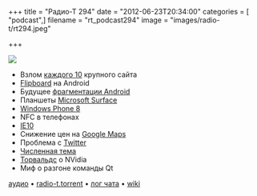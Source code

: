 +++
title = "Радио-Т 294"
date = "2012-06-23T20:34:00"
categories = [ "podcast",]
filename = "rt_podcast294"
image = "images/radio-t/rt294.jpeg"

+++

![](https://radio-t.com/images/radio-t/rt294.jpeg)

* Взлом [каждого 10](http://www.cnews.ru/reviews/index.shtml?2012/06/19/493446) крупного сайта
* [Flipboard](http://mashable.com/2012/06/22/flipboard-comes-to-android/) на Android
* Будущее [фрагментации Android](http://opensignalmaps.com/reports/fragmentation.php)
* Планшеты [Microsoft Surface](http://spectrum.ieee.org/tech-talk/consumer-electronics/portable-devices/the-downsizing-of-microsofts-surface)
* [Windows Phone 8](http://www.engadget.com/2012/06/18/microsoft-tablet-announced/)
* NFC в телефонах
* [IE10](http://www.engadget.com/2012/06/20/microsoft-unveils-internet-explorer-10-for-windows-phone-very-s/)
* Снижение цен на [Google Maps](http://habrahabr.ru/post/146409/)
* Проблема с [Twitter](http://mashable.com/2012/06/21/twitter-outage-not-hacked/)
* [Численная тема](http://www.good.is/post/the-top-10-technology-game-changers-for-the-next-decade)
* [Торвальдс](http://arstechnica.com/information-technology/2012/06/linus-torvalds-says-f-k-you-to-nvidia/) о NVidia
* Миф о разгоне команды Qt

[аудио](https://cdn.radio-t.com/rt_podcast294.mp3) • [radio-t.torrent](https://cdn.radio-t.com/torrents/rt_podcast294.mp3.torrent) • [лог чата](http://chat.radio-t.com/logs/radio-t-294.html) • [wiki](http://wiki.radio-t.com/%D0%92%D1%8B%D0%BF%D1%83%D1%81%D0%BA_294)<audio src="https://cdn.radio-t.com/rt_podcast294.mp3" preload="none"></audio>
